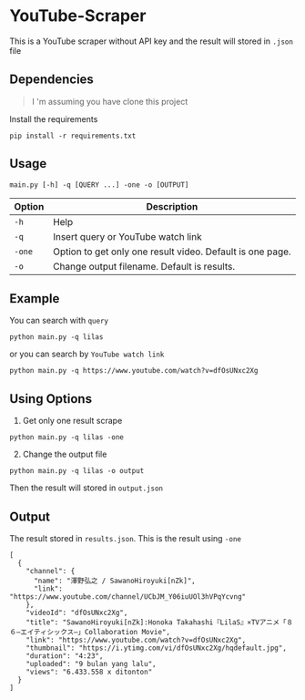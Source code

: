 # YouTube-Scraper

This is a YouTube scraper without API key and the result will stored in `.json` file

## Dependencies
> I 'm assuming you have clone this project

Install the requirements
```
pip install -r requirements.txt
```

## Usage
```
main.py [-h] -q [QUERY ...] -one -o [OUTPUT]
```
| Option | Description |
| ---    | -------------------------------------------------------- |
| `-h`   | Help |
| `-q`   | Insert query or YouTube watch link |
| `-one` | Option to get only one result video. Default is one page.|
| `-o`   | Change output filename. Default is results. |


## Example
You can search with `query`
```
python main.py -q lilas
```

or you can search by `YouTube watch link`
```
python main.py -q https://www.youtube.com/watch?v=dfOsUNxc2Xg
```

## Using Options
1. Get only one result scrape
```
python main.py -q lilas -one
```

2. Change the output file
```
python main.py -q lilas -o output
```
Then the result will stored in `output.json`

## Output
The result stored in `results.json`. This is the result using `-one`
```
[
  {
    "channel": {
      "name": "澤野弘之 / SawanoHiroyuki[nZk]",
      "link": "https://www.youtube.com/channel/UCbJM_Y06iuUOl3hVPqYcvng"
    },
    "videoId": "dfOsUNxc2Xg",
    "title": "SawanoHiroyuki[nZk]:Honoka Takahashi『LilaS』×TVアニメ「８６―エイティシックス―」Collaboration Movie",
    "link": "https://www.youtube.com/watch?v=dfOsUNxc2Xg",
    "thumbnail": "https://i.ytimg.com/vi/dfOsUNxc2Xg/hqdefault.jpg",
    "duration": "4:23",
    "uploaded": "9 bulan yang lalu",
    "views": "6.433.558 x ditonton"
  }
]
```